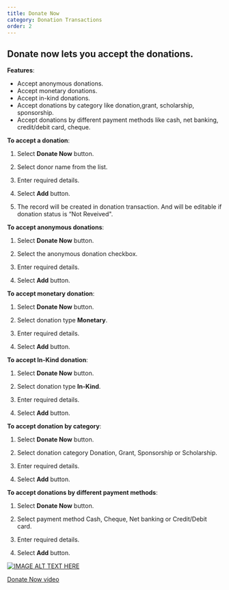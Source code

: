 ```yaml
---
title: Donate Now
category: Donation Transactions
order: 2
---
```


## Donate now lets you accept the donations. 

**Features**:

* Accept anonymous donations. 
* Accept monetary donations. 
* Accept in-kind donations. 
* Accept donations by category like donation,grant, scholarship, sponsorship. 
* Accept donations by different payment methods like cash, net banking, credit/debit card,       cheque. 


**To accept a donation**: 

1. Select **Donate Now** button. 

2. Select donor name from the list. 

3. Enter required details. 

4. Select **Add** button. 

5. The record will be created in donation transaction. And will be editable if donation status is “Not            Reveived". 

**To accept anonymous donations**: 

1. Select **Donate Now** button. 

2. Select the anonymous donation checkbox. 

3. Enter required details. 

4. Select **Add** button. 

**To accept monetary donation**: 

1. Select **Donate Now** button. 

2. Select donation type **Monetary**. 

3. Enter required details. 

4. Select **Add** button. 

**To accept In-Kind donation**: 

1. Select **Donate Now** button. 

2. Select donation type **In-Kind**. 

3. Enter required details. 

4. Select **Add** button. 

**To accept donation by category**: 

1. Select **Donate Now** button. 

2. Select donation category Donation, Grant, Sponsorship or Scholarship. 

3. Enter required details. 

4. Select **Add** button. 

**To accept donations by different payment methods**: 

1. Select **Donate Now** button. 

2. Select payment method Cash, Cheque, Net banking or Credit/Debit card. 

3. Enter required details. 

4. Select **Add** button. 


[![IMAGE ALT TEXT HERE](http://img.youtube.com/vi/_SOVbq6FUoU/0.jpg)](https://www.youtube.com/watch?v=yYESlhAldpg)

[Donate Now video](https://www.youtube.com/watch?v=yYESlhAldpg)
